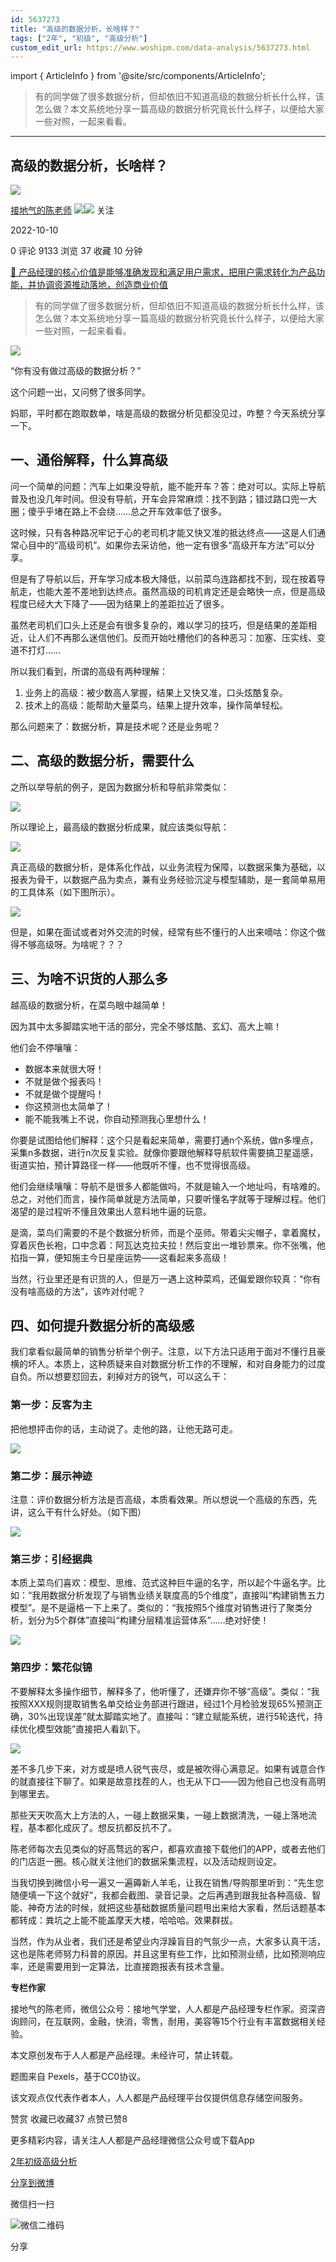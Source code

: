 ```yaml
---
id: 5637273
title: "高级的数据分析，长啥样？"
tags: ["2年", "初级", "高级分析"]
custom_edit_url: https://www.woshipm.com/data-analysis/5637273.html
---
```

import { ArticleInfo } from '@site/src/components/ArticleInfo';

<ArticleInfo
    author="接地气的陈老师"
    authorLink="https://www.woshipm.com/u/773891"
    published="2022-10-10"
    views={9133}
    comments={0}
    collects={37}
/>

> 有的同学做了很多数据分析，但却依旧不知道高级的数据分析长什么样，该怎么做？本文系统地分享一篇高级的数据分析究竟长什么样子，以便给大家一些对照，一起来看看。

---

## 高级的数据分析，长啥样？

[![](https://image.woshipm.com/wp-files/2019/08/0GkAbc8ZooEsibtWEUNO.png!/both/72x72)](https://www.woshipm.com/u/773891)

[接地气的陈老师](https://www.woshipm.com/u/773891) ![](https://static.woshipm.com/tag/1121_1@2x.png)![](https://static.woshipm.com/tag/2103_1@2x.png) 关注

2022-10-10

0 评论 9133 浏览 37 收藏 10 分钟

[🔗 产品经理的核心价值是能够准确发现和满足用户需求，把用户需求转化为产品功能，并协调资源推动落地，创造商业价值](https://ke.qidianla.com/courses/90pm)

> 有的同学做了很多数据分析，但却依旧不知道高级的数据分析长什么样，该怎么做？本文系统地分享一篇高级的数据分析究竟长什么样子，以便给大家一些对照，一起来看看。

![](https://image.woshipm.com/wp-files/2022/10/OL7Hhyv5tmRMxoieXsm3.jpg)

“你有没有做过高级的数据分析？”

这个问题一出，又问劈了很多同学。

妈耶，平时都在跑取数单，啥是高级的数据分析见都没见过，咋整？今天系统分享一下。

## 一、通俗解释，什么算高级

问一个简单的问题：汽车上如果没导航，能不能开车？答：绝对可以。实际上导航普及也没几年时间。但没有导航，开车会异常麻烦：找不到路；错过路口兜一大圈；傻乎乎堵在路上不会绕……总之开车效率低了很多。

这时候，只有各种路况牢记于心的老司机才能又快又准的抵达终点——这是人们通常心目中的“高级司机”。如果你去采访他，他一定有很多“高级开车方法”可以分享。

但是有了导航以后，开车学习成本极大降低，以前菜鸟连路都找不到，现在按着导航走，也能大差不差地到达终点。虽然高级的司机肯定还是会略快一点，但是高级程度已经大大下降了——因为结果上的差距拉近了很多。

虽然老司机们口头上还是会有很多复杂的，难以学习的技巧，但是结果的差距相近，让人们不再那么迷信他们。反而开始吐槽他们的各种恶习：加塞、压实线、变道不打灯……

所以我们看到，所谓的高级有两种理解：

1.  业务上的高级：被少数高人掌握，结果上又快又准，口头炫酷复杂。
2.  技术上的高级：能帮助大量菜鸟，结果上提升效率，操作简单轻松。

那么问题来了：数据分析，算是技术呢？还是业务呢？

## 二、高级的数据分析，需要什么

之所以举导航的例子，是因为数据分析和导航非常类似：

![](https://image.woshipm.com/wp-files/2022/10/rFRNmJCr5qa0gs78YgUo.png)

所以理论上，最高级的数据分析成果，就应该类似导航：

![](https://image.woshipm.com/wp-files/2022/10/4DOWZ7At7NTwr5GoZrNr.png)

真正高级的数据分析，是体系化作战，以业务流程为保障，以数据采集为基础，以报表为骨干，以数据产品为卖点，兼有业务经验沉淀与模型辅助，是一套简单易用的工具体系（如下图所示）。

![](https://image.woshipm.com/wp-files/2022/10/Q9AD8tztdIJdGyESw6BW.png)

但是，如果在面试或者对外交流的时候，经常有些不懂行的人出来嘀咕：你这个做得不够高级呀。为啥呢？？？

## 三、为啥不识货的人那么多

越高级的数据分析，在菜鸟眼中越简单！

因为其中太多脚踏实地干活的部分，完全不够炫酷、玄幻、高大上嘛！

他们会不停嚷嚷：

*   数据本来就很大呀！
*   不就是做个报表吗！
*   不就是做个提醒吗！
*   你这预测也太简单了！
*   能不能我嘴上不说，你自动预测我心里想什么！

你要是试图给他们解释：这个只是看起来简单，需要打通n个系统，做n多埋点，采集n多数据，进行n次反复实验。就像你要跟他解释导航软件需要搞卫星遥感，街道实拍，预计算路径一样——他既听不懂，也不觉得很高级。

他们会继续嚷嚷：导航不是很多人都能做吗，不就是输入一个地址吗，有啥难的。总之，对他们而言，操作简单就是方法简单，只要听懂名字就等于理解过程。他们渴望的是过程听不懂且效果出人意料地牛逼的玩意。

是滴，菜鸟们需要的不是个数据分析师，而是个巫师。带着尖尖帽子，拿着魔杖，穿着灰色长袍，口中念着：阿瓦达克拉夫拉！然后变出一堆钞票来。你不张嘴，他掐指一算，便知施主今日星座运势——这看起来多高级！

当然，行业里还是有识货的人，但是万一遇上这种菜鸡，还偏爱跟你较真：“你有没有啥高级的方法”，该咋对付呢？

## 四、如何提升数据分析的高级感

我们拿看似最简单的销售分析举个例子。注意，以下方法只适用于面对不懂行且豪横的坏人。本质上，这种质疑来自对数据分析工作的不理解，和对自身能力的过度自负。所以想要怼回去，刹掉对方的锐气，可以这么干：

### 第一步：反客为主

把他想抨击你的话，主动说了。走他的路，让他无路可走。

![](https://image.woshipm.com/wp-files/2022/10/qBmRbSKkr98rL5opW414.png)

### 第二步：展示神迹

注意：评价数据分析方法是否高级，本质看效果。所以想说一个高级的东西，先讲，这么干有什么好处。（如下图）

![](https://image.woshipm.com/wp-files/2022/10/06mRfSMTCLAEPqEAxeeR.png)

### 第三步：引经据典

本质上菜鸟们喜欢：模型、思维、范式这种巨牛逼的名字，所以起个牛逼名字。比如：“我用数据分析发现了与销售业绩关联度高的5个维度”，直接叫“构建销售五力模型”。是不是逼格一下上来了。类似的：“我按照5个维度对销售进行了聚类分析，划分为5个群体”直接叫“构建分层精准运营体系”……绝对好使！

![](https://image.woshipm.com/wp-files/2022/10/eECp2WF71pVYtGCNi0ae.png)

### 第四步：繁花似锦

不要解释太多操作细节，解释多了，他听懂了，还嫌弃你不够“高级”。类似：“我按照XXX规则提取销售名单交给业务部进行跟进，经过1个月检验发现65%预测正确，30%出现误差”就太脚踏实地了。直接叫：“建立赋能系统，进行5轮迭代，持续优化模型效能”直接把人看趴下。

![](https://image.woshipm.com/wp-files/2022/10/SvukO1EkiYTVONVsRsnJ.png)

差不多几步下来，对方或是喷人锐气丧尽，或是被吹得心满意足。如果有诚意合作的就直接往下聊了。如果是故意找茬的人，也无从下口——因为他自己也没有高明到哪里去。

那些天天吹高大上方法的人，一碰上数据采集，一碰上数据清洗，一碰上落地流程，基本都化成灰了。想反抗都反抗不了。

陈老师每次去见类似的好高骛远的客户，都喜欢直接下载他们的APP，或者去他们的门店逛一圈。核心就关注他们的数据采集流程，以及活动规则设定。

当我切换到微信小号一遍又一遍薅新人羊毛，让我在销售/导购那里听到：“先生您随便填一下这个就好”，我都会截图、录音记录。之后再遇到跟我扯各种高级、智能、神奇方法的时候，就把这些基础数据质量问题甩出来给大家看，然后话题基本都转成：粪坑之上能不能盖摩天大楼，哈哈哈。效果群拔。

当然，作为从业者，我们还是希望业内浮躁盲目的气氛少一点，大家多认真干活，这也是陈老师努力科普的原因。并且这里有些工作，比如预测业绩，比如预测响应率，还是需要用到一定算法，比直接跑报表有技术含量。

**专栏作家**

接地气的陈老师，微信公众号：接地气学堂，人人都是产品经理专栏作家。资深咨询顾问，在互联网，金融，快消，零售，耐用，美容等15个行业有丰富数据相关经验。

本文原创发布于人人都是产品经理。未经许可，禁止转载。

题图来自 Pexels，基于CC0协议。

该文观点仅代表作者本人，人人都是产品经理平台仅提供信息存储空间服务。

赞赏 收藏已收藏37 点赞已赞8

更多精彩内容，请关注人人都是产品经理微信公众号或下载App

[2年](https://www.woshipm.com/tag/2%e5%b9%b4)[初级](https://www.woshipm.com/tag/%e5%88%9d%e7%ba%a7)[高级分析](https://www.woshipm.com/tag/%e9%ab%98%e7%ba%a7%e5%88%86%e6%9e%90)

[分享到微博](https://service.weibo.com/share/share.php?appkey=2775287854&title=高级的数据分析，长啥样？&url=https://www.woshipm.com/data-analysis/5637273.html&pic=https://image.woshipm.com/wp-files/2022/10/OL7Hhyv5tmRMxoieXsm3.jpg)

微信扫一扫

![微信二维码](https://api.pwmqr.com/qrcode/create/?url=https://www.woshipm.com/data-analysis/5637273.html)

分享